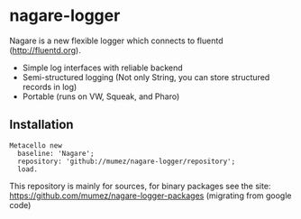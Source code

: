 nagare-logger
=============

Nagare is a new flexible logger which connects to fluentd (http://fluentd.org).

* Simple log interfaces with reliable backend
* Semi-structured logging (Not only String, you can store structured records in log)
* Portable (runs on VW, Squeak, and Pharo)

## Installation

```smalltalk
Metacello new
  baseline: 'Nagare';
  repository: 'github://mumez/nagare-logger/repository';
  load.
```

This repository is mainly for sources, for binary packages see the site:
https://github.com/mumez/nagare-logger-packages (migrating from google code)
